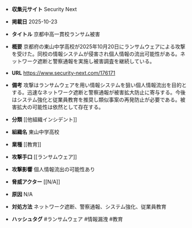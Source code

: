 - **収集元サイト**
Security Next

- **掲載日**
2025-10-23

- **タイトル**
京都中高一貫校ランサム被害

- **概要**
京都府の東山中学高校が2025年10月20日にランサムウェアによる攻撃を受けた。同校の情報システムが侵害され個人情報の流出可能性がある。ネットワーク遮断と警察通報を実施し被害調査を継続している。

- **URL**
https://www.security-next.com/176171

- **備考**
攻撃はランサムウェアを用い情報システムを狙い個人情報流出を目的とする。迅速なネットワーク遮断と警察通報が被害拡大防止に寄与する。今後はシステム強化と従業員教育を推奨し類似事案の再発防止が必要である。被害拡大の可能性は依然として存在する。

- **分類**
[[他組織インシデント]]

- **組織名**
東山中学高校

- **業種**
[[教育]]

- **攻撃手口**
[[ランサムウェア]]

- **攻撃影響**
個人情報流出の可能性あり

- **脅威アクター**
[[N/A]]

- **原因**
N/A

- **対処方法**
ネットワーク遮断、警察通報、システム強化、従業員教育

- **ハッシュタグ**
#ランサムウェア #情報漏洩 #教育
